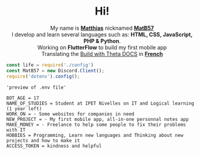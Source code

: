 <h1 align="center">Hi!</h1>
<p align="center">My name is <u><b>Matthias</b></u> nicknamed <u><b>MatB57</b></u>
<br>I develop and learn several languages such as: <b>HTML, CSS, JavaScript, PHP & Python</b>.
<br>Working on <b>FlutterFlow</b> to build my first mobile app
<br>Translating the <a href="https://docs.buildwiththeta.com/en">Build with Theta DOCS</a> in <b><u>French</u></b>

```js
const life = require('./config')
const MatB57 = new Discord.Client();
require('dotenv').config();


```

```.env
'preview of .env file'

BOT_AGE = 17
NAME_OF_STUDIES = Student at IPET Nivelles on IT and Logical learning (1 year left)
WORK_ON = - Some websites for companies in need 
NEW_PROJECT = - My first mobile app, all-in-one personnal notes app
MAKE_MONEY = - Freelance to help some people to fix their problems with IT
HOBBIES = Programming, Learn new languages and Thinking about new projects and how to make it
ACCESS_TOKEN = kindness and helpful

```

